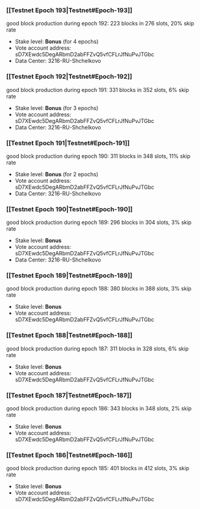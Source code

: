 ### [[Testnet Epoch 193|Testnet#Epoch-193]]
good block production during epoch 192: 223 blocks in 276 slots, 20% skip rate
* Stake level: **Bonus** (for 4 epochs)
* Vote account address: sD7XEwdc5DegARbmD2abFFZvQ5vfCFLrJfNuPvJTGbc
* Data Center: 3216-RU-Shchelkovo
### [[Testnet Epoch 192|Testnet#Epoch-192]]
good block production during epoch 191: 331 blocks in 352 slots, 6% skip rate
* Stake level: **Bonus** (for 3 epochs)
* Vote account address: sD7XEwdc5DegARbmD2abFFZvQ5vfCFLrJfNuPvJTGbc
* Data Center: 3216-RU-Shchelkovo
### [[Testnet Epoch 191|Testnet#Epoch-191]]
good block production during epoch 190: 311 blocks in 348 slots, 11% skip rate
* Stake level: **Bonus** (for 2 epochs)
* Vote account address: sD7XEwdc5DegARbmD2abFFZvQ5vfCFLrJfNuPvJTGbc
* Data Center: 3216-RU-Shchelkovo
### [[Testnet Epoch 190|Testnet#Epoch-190]]
good block production during epoch 189: 296 blocks in 304 slots, 3% skip rate
* Stake level: **Bonus**
* Vote account address: sD7XEwdc5DegARbmD2abFFZvQ5vfCFLrJfNuPvJTGbc
* Data Center: 3216-RU-Shchelkovo
### [[Testnet Epoch 189|Testnet#Epoch-189]]
good block production during epoch 188: 380 blocks in 388 slots, 3% skip rate
* Stake level: **Bonus**
* Vote account address: sD7XEwdc5DegARbmD2abFFZvQ5vfCFLrJfNuPvJTGbc
### [[Testnet Epoch 188|Testnet#Epoch-188]]
good block production during epoch 187: 311 blocks in 328 slots, 6% skip rate
* Stake level: **Bonus**
* Vote account address: sD7XEwdc5DegARbmD2abFFZvQ5vfCFLrJfNuPvJTGbc
### [[Testnet Epoch 187|Testnet#Epoch-187]]
good block production during epoch 186: 343 blocks in 348 slots, 2% skip rate
* Stake level: **Bonus**
* Vote account address: sD7XEwdc5DegARbmD2abFFZvQ5vfCFLrJfNuPvJTGbc
### [[Testnet Epoch 186|Testnet#Epoch-186]]
good block production during epoch 185: 401 blocks in 412 slots, 3% skip rate
* Stake level: **Bonus**
* Vote account address: sD7XEwdc5DegARbmD2abFFZvQ5vfCFLrJfNuPvJTGbc